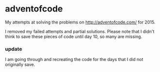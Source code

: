 # adventofcode
My attempts at solving the problems on http://adventofcode.com/ for 2015.

I removed my failed attempts and partial solutions. Please note that I didn't think to save these pieces of code until day 10, so many are missing.

### update

I am going through and recreating the code for the days that I did not originally save.
